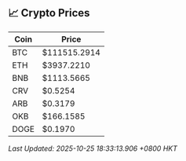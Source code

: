 ## 📈 Crypto Prices

| Coin | Price |
| ---- | ----- |
| BTC | $111515.2914 |
| ETH | $3937.2210 |
| BNB | $1113.5665 |
| CRV | $0.5254 |
| ARB | $0.3179 |
| OKB | $166.1585 |
| DOGE | $0.1970 |

_Last Updated: 2025-10-25 18:33:13.906 +0800 HKT_